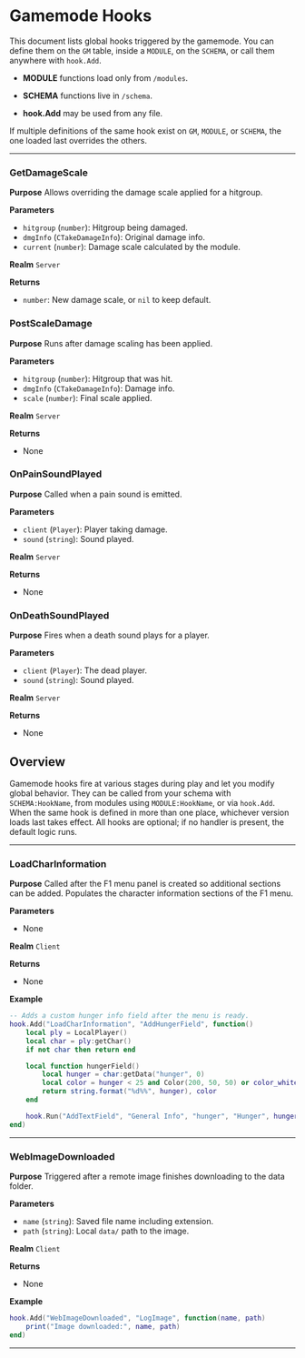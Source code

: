 # Gamemode Hooks

This document lists global hooks triggered by the gamemode. You can define them on the `GM` table, inside a `MODULE`, on the `SCHEMA`, or call them anywhere with `hook.Add`.

- **MODULE** functions load only from `/modules`.

- **SCHEMA** functions live in `/schema`.

- **hook.Add** may be used from any file.

If multiple definitions of the same hook exist on `GM`, `MODULE`, or `SCHEMA`, the one loaded last overrides the others.

---

### GetDamageScale

**Purpose**
Allows overriding the damage scale applied for a hitgroup.

**Parameters**
- `hitgroup` (`number`): Hitgroup being damaged.
- `dmgInfo` (`CTakeDamageInfo`): Original damage info.
- `current` (`number`): Damage scale calculated by the module.

**Realm**
`Server`

**Returns**
- `number`: New damage scale, or `nil` to keep default.

### PostScaleDamage

**Purpose**
Runs after damage scaling has been applied.

**Parameters**
- `hitgroup` (`number`): Hitgroup that was hit.
- `dmgInfo` (`CTakeDamageInfo`): Damage info.
- `scale` (`number`): Final scale applied.

**Realm**
`Server`

**Returns**
- None

### OnPainSoundPlayed

**Purpose**
Called when a pain sound is emitted.

**Parameters**
- `client` (`Player`): Player taking damage.
- `sound` (`string`): Sound played.

**Realm**
`Server`

**Returns**
- None

### OnDeathSoundPlayed

**Purpose**
Fires when a death sound plays for a player.

**Parameters**
- `client` (`Player`): The dead player.
- `sound` (`string`): Sound played.

**Realm**
`Server`

**Returns**
- None

## Overview

Gamemode hooks fire at various stages during play and let you modify global behavior. They can be called from your schema with `SCHEMA:HookName`, from modules using `MODULE:HookName`, or via `hook.Add`. When the same hook is defined in more than one place, whichever version loads last takes effect. All hooks are optional; if no handler is present, the default logic runs.

---

### LoadCharInformation

**Purpose**
Called after the F1 menu panel is created so additional sections can be added. Populates the character information sections of the F1 menu.

**Parameters**

- None

**Realm**
`Client`

**Returns**
- None

**Example**

```lua
-- Adds a custom hunger info field after the menu is ready.
hook.Add("LoadCharInformation", "AddHungerField", function()
    local ply = LocalPlayer()
    local char = ply:getChar()
    if not char then return end

    local function hungerField()
        local hunger = char:getData("hunger", 0)
        local color = hunger < 25 and Color(200, 50, 50) or color_white
        return string.format("%d%%", hunger), color
    end

    hook.Run("AddTextField", "General Info", "hunger", "Hunger", hungerField)
end)
```

---

### WebImageDownloaded

**Purpose**
Triggered after a remote image finishes downloading to the data folder.

**Parameters**

- `name` (`string`): Saved file name including extension.
- `path` (`string`): Local `data/` path to the image.

**Realm**
`Client`

**Returns**
- None

**Example**

```lua
hook.Add("WebImageDownloaded", "LogImage", function(name, path)
    print("Image downloaded:", name, path)
end)
```

---

